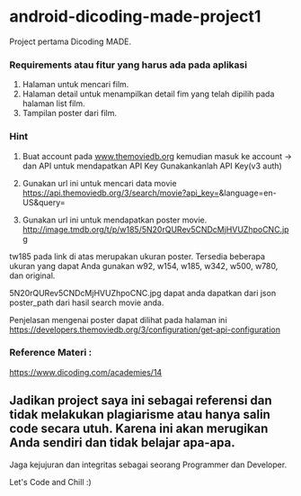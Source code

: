 # android-dicoding-made-project1
Project pertama Dicoding MADE.

### Requirements atau fitur yang harus ada pada aplikasi

1. Halaman untuk mencari film.
2. Halaman detail untuk menampilkan detail fim yang telah dipilih pada halaman list film.
3. Tampilan poster dari film.


### Hint

1. Buat account pada www.themoviedb.org kemudian masuk ke account -> dan API untuk mendapatkan API Key
Gunakankanlah API Key(v3 auth)

2. Gunakan url ini untuk mencari data movie
https://api.themoviedb.org/3/search/movie?api_key=<API KEY ANDA>&language=en-US&query=<INPUTAN NAMA MOVIE>

3. Gunakan url ini untuk mendapatkan poster movie.
http://image.tmdb.org/t/p/w185/5N20rQURev5CNDcMjHVUZhpoCNC.jpg


tw185 pada link di atas merupakan ukuran poster. 
Tersedia beberapa ukuran yang dapat Anda gunakan w92, w154, w185, w342, w500, w780, dan original. 

5N20rQURev5CNDcMjHVUZhpoCNC.jpg dapat anda dapatkan dari json poster_path dari hasil search movie anda.

Penjelasan mengenai poster dapat dilihat pada halaman ini
https://developers.themoviedb.org/3/configuration/get-api-configuration

### Reference Materi :
https://www.dicoding.com/academies/14

## Jadikan project saya ini sebagai referensi dan tidak melakukan plagiarisme atau hanya salin code secara utuh. Karena ini akan merugikan Anda sendiri dan tidak belajar apa-apa.
Jaga kejujuran dan integritas sebagai seorang Programmer dan Developer.

Let's Code and Chill :)
